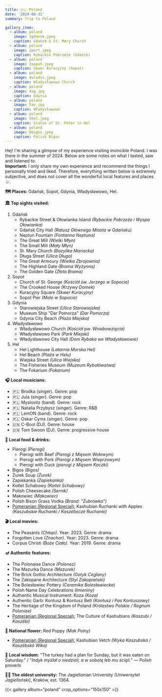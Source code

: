```yaml
---
title: 🇵🇱 Poland
date: '2024-08-31'
summary: Trip to Poland

gallery_item:
  - album: poland
    image: 1gdansk.jpeg
    caption: Gdańsk & St. Mary Church
  - album: poland
    image: 2port.jpeg
    caption: Rybackie Pobrzeże (Gdańsk)
  - album: poland
    image: 3sopot.jpeg
    caption: Skwer Kuracyjny (Sopot)
  - album: poland
    image: 4wladis.jpeg
    caption: Władysławowo Church
  - album: poland
    image: 4ag.jpg
    caption: Gdynia
  - album: poland
    image: 5av.jpg
    caption: Władysławowo 
  - album: poland
    image: 5hel.jpeg
    caption: Statue of St. Peter in Hel
  - album: poland
    image: 6bigos.jpeg
    caption: Polish Bigos
---
```

Hej! I'm sharing a glimpse of my experience visiting invincible Poland. I was there in the summer of 2024. Below are some notes on what I tasted, saw and listened to.<br>
<b>Important:</b> I only share my own experience and recommend the things I personally tried and liked. Therefore, everything written below is extremely subjective, and does not cover all the wonderful local features and places ☺️.

<b>🗺 Places:</b> Gdańsk, Sopot, Gdynia, Władysławowo, Hel. <br>

<b>🏛 Top sights visited: </b>
1. Gdańsk
    - Rybackie Street & Ołowianka Island <i>(Rybackie Pobrzeże i Wyspa Ołowianka)</i>
    - Gdańsk City Hall <i>(Ratusz Głównego Miasta w Gdańsku)</i>
    - Neptun Fountain <i>(Fontanna Neptuna)</i>
    - The Great Mill <i>(Wielki Młyn)</i>
    - The Small Mill <i>(Mały Młyn)</i>
    - St. Mary Church <i>(Bazylika Mariacka)</i>
    - Długa Street <i>(Ulica Długa)</i>
    - The Great Armoury <i>(Wielka Zbrojownia)</i>
    - The Highland Gate <i>(Brama Wyżynna)</i>
    - The Golden Gate <i>(Złota Brama)</i>
2. Sopot
    - Church of St. George <i>(Kościół św. Jerzego w Sopocie)</i>
    - The Crooked House <i>(Krzywy Domek)</i>
    - Kuracyjny Square <i>(Skwer Kuracyjny)</i>
    - Sopot Pier <i>(Molo w Sopocie)</i> 
3. Gdynia 
    - Starowiejska Street <i>(Ulica Starowiejska)</i> 
    - Museum Ship "Dar Pomorza" <i>(Dar Pomorza)</i> 
    - Gdynia City Beach <i>(Plaża Miejska)</i> 
4. Władysławowo
    - Władysławowo Church <i>(Kościół pw. Wniebowzięcia)</i> 
    - Władysławowo Park <i>(Park Miejski)</i>
    - Władysławowo City Hall <i>(Dom Rybaka we Władysławowie)</i>
5. Hel
    - Hel Lighthouse <i>(Latarnia Morska Hel)</i>
    - Hel Beach <i>(Plaża w Helu)</i>
    - Wiejska Street <i>(Ulica Wiejska)</i>
    - The Fisheries Museum <i>(Muzeum Rybołówstwa)</i>
    - The Fokarium <i>(Fokarium)</i>

<b>🎧 Local musicians: </b>
- 🇵🇱 Brodka (singer). Genre: pop
- 🇵🇱 Jula (singer). Genre: pop
- 🇵🇱 Myslovitz (band). Genre: rock
- 🇵🇱 Natalia Przybysz (singer). Genre: R&B
- 🇵🇱 LemON (band). Genre: rock
- 🇵🇱 Oskar Cyms (singer). Genre: pop
- 🇺🇳 C-Bool (DJ). Genre: house
- 🇺🇳 Tom Swoon (DJ). Genre: progressive house

<b>🥘 Local food & drinks: </b>
- Pierogi <i>(Pierogi)</i>
  - Pierogi with Beef <i>(Pierogi z Mięsem Wołowym)</i>
  - Pierogi with Pork <i>(Pierogi z Mięsem Wieprzowym)</i>
  - Pierogi with Duck <i>(pierogi z Mięsem Kaczki)</i>
- Bigos <i>(Bigos)</i>
- Żurek Soup <i>(Żurek)</i>
- Zapiekanka <i>(Zapiekanka)</i>
- Kotlet Schabowy <i>(Kotlet Schabowy)</i>
- Polish Cheesecake <i>(Sernik)</i> 
- Makowiec <i>(Makowiec)</i>
- Polish Bison Grass Vodka <i>(Brand: "Żubrówka")</i>
- <u>Pomeranian (Regional Special):</u> Kashubian Ruchanki with Apples <i>(Kaszubskie Ruchanki / Kaszëbsczé Ruchanki)</i>


<b>🎬 Local movies:</b>
- The Peasants <i>(Chłopi)</i>. Year: 2023. Genre: drama 
- Forgotten Love <i>(Znachor)</i>. Year: 2023. Genre: drama 
- Corpus Christi <i>(Boże Ciało)</i>. Year: 2019. Genre: drama 


<b>🪔 Authentic features:</b>
- The Polonaise Dance <i>(Polonez)</i>
- The Mazurka Dance <i>(Mazurek)</i>
- The Brick Gothic Architecture <i>(Gotyk Ceglany)</i>
- The Zakopane Architecture <i>(Styl Zakopiański)</i>
- The Bolesławiec Pottery <i>(Ceramika Bolesławiecka)</i>
- Polish Name Day Celebrations <i>(Imieniny)</i>
- Authentic Musical Instrument: Koza <i>(Koza)</i>
- Authentic Garb: Kontusz & Kontusz Belt <i>(Kontusz i Pas Kontuszowy)</i> 
- The Heritage of the Kingdom of Poland <i>(Królestwo Polskie / Regnum Poloniae)</i>
- <u>Pomeranian (Regional Special):</u> The Culture of Kashubians <i>(Kaszubi / Kaszëbi)</i>


<b>💐 National flower: </b> Red Poppy <i>(Mak Polny)</i>
- <u>Pomeranian (Regional Special):</u> Kashubian Vetch <i>(Wyka Kaszubska / Kaszëbskô Wika)</i>

<b>🦉 Local wisdom:</b> "The turkey had a plan for Sunday, but it was eaten on Saturday." / "<i>Indyk myślał o niedzieli, a w sobotę łeb mu ścięli.</i>" — Polish proverb


<b>👨‍🎓 The oldest university:</b> The Jagiellonian University <i>(Uniwersytet Jagielloński)</i>, Kraków, est. 1364. 


{{< gallery album="poland" crop_options="150x150" >}}
   